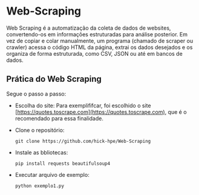 # Web-Scraping

Web Scraping é a automatização da coleta de dados de websites, convertendo-os em informações estruturadas para análise posterior. Em vez de copiar e colar manualmente, um programa (chamado de scraper ou crawler) acessa o código HTML da página, extrai os dados desejados e os organiza de forma estruturada, como CSV, JSON ou até em bancos de dados.

## Prática do Web Scraping

Segue o passo a passo:

- Escolha do site:
    Para exemplififcar, foi escolhido o site [https://quotes.toscrape.com](https://quotes.toscrape.com), que é o recomendado para essa finalidade.

- Clone o repositório:
    ```
    git clone https://github.com/hick-hpe/Web-Scraping
    ```

- Instale as bbliotecas:
    ```
    pip install requests beautifulsoup4 
    ```
- Executar arquivo de exemplo:
    ```
    python exemplo1.py
    ```
